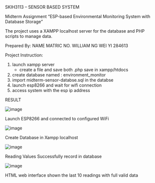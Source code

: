SKIH3113 – SENSOR BASED SYSTEM

Midterm Assignment
“ESP-based Environmental Monitoring System with Database Storage”

The project uses a XAMPP localhost server for the database and PHP scripts to manage data. 

Prepared By:
NAME	MATRIC NO.
WILLIAM NG WEI YI	284613


Project Instruction:
1. launch xampp server
   - create a file and save both .php save in xampp/htdocs
3. create database named : environment_monitor
4. import midterm-sensor-databse.sql in the databse
5. launch esp8266 and wait for wifi connection
6. access system with the esp ip address 

RESULT
 
![image](https://github.com/William284613/ESP-based-Environmental-Monitoring-System-with-XAMPP-localhost/assets/92504689/5d0aee77-7e04-4ced-9320-8a3e147d2144)

Launch ESP8266 and connected to configured WiFi

 
![image](https://github.com/William284613/ESP-based-Environmental-Monitoring-System-with-XAMPP-localhost/assets/92504689/0b0f8b32-1dd4-40a2-b909-1930956688ed)

Create Database in Xampp localhost 
 
![image](https://github.com/William284613/ESP-based-Environmental-Monitoring-System-with-XAMPP-localhost/assets/92504689/636f2616-1ddf-46d7-9c62-7bc67c1c3569)

Reading Values Successfully record in database

 
![image](https://github.com/William284613/ESP-based-Environmental-Monitoring-System-with-XAMPP-localhost/assets/92504689/75ad5a15-4663-40ce-acd8-8a5cc6a64c38)

HTML web interface shown the last 10 readings with full valid data

